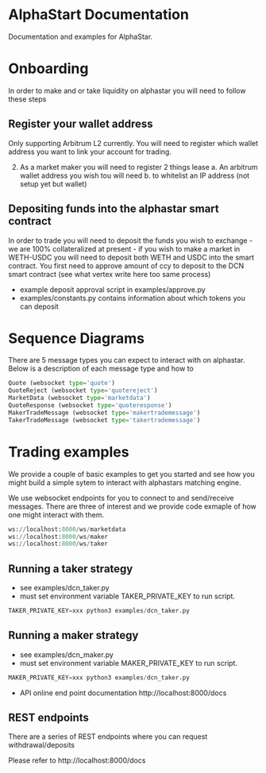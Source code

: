 # AlphaStart Documentation

Documentation and examples for AlphaStar.


# Onboarding
In order to make and or take liquidity on alphastar you will need to follow these steps

## Register your wallet address
Only supporting Arbitrum L2 currently.
You will need to register which wallet address you want to link your account for trading.


2. As a market maker you will need to register 2 things lease 
  a. An arbitrum wallet address you wish tou will need 
  b. to whitelist an IP address (not setup yet but wallet)

## Depositing funds into the alphastar smart contract
In order to trade you will need to deposit the funds you wish to exchange - we are 100% collateralized at present - if you wish to make a market in WETH-USDC you will need to deposit both WETH and USDC into the smart contract.
You first need to approve amount of ccy to deposit to the DCN smart contract (see what vertex write here too same process)
- example deposit approval script in examples/approve.py
- examples/constants.py contains information about which tokens you can deposit



# Sequence Diagrams
There are 5 message types you can expect to interact with on alphastar. Below is a description of each message type and how to

```python
Quote (websocket type='quote')
QuoteReject (websocket type='quotereject')
MarketData (websocket type='marketdata')
QuoteResponse (websocket type='quoteresponse')
MakerTradeMessage (websocket type='makertrademessage')
TakerTradeMessage (websocket type='takertrademessage')
```


# Trading examples 
We provide a couple of basic examples to get you started and see how you might build a simple sytem to interact with alphastars matching engine.

We use websocket endpoints for you to connect to and send/receive messages. There are three of interest and we provide code exmaple of how one might interact with them.
```python
ws://localhost:8000/ws/marketdata
ws://localhost:8000/ws/maker
ws://localhost:8000/ws/taker
```


## Running a taker strategy
- see examples/dcn_taker.py
- must set environment variable TAKER_PRIVATE_KEY to run script.
```python
TAKER_PRIVATE_KEY=xxx python3 examples/dcn_taker.py 
```

## Running a maker strategy
- see examples/dcn_maker.py
- must set environment variable MAKER_PRIVATE_KEY to run script.
```python
MAKER_PRIVATE_KEY=xxx python3 examples/dcn_taker.py 
```

- API online end point documentation http://localhost:8000/docs


## REST endpoints

There are a series of REST endpoints where you can request withdrawal/deposits

Please refer to http://localhost:8000/docs